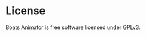 # License

Boats Animator is free software licensed under [GPLv3](https://www.gnu.org/licenses/gpl-3.0.html).


